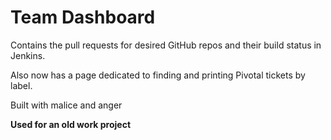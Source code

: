 Team Dashboard
==============

Contains the pull requests for desired GitHub repos and their build status in Jenkins.

Also now has a page dedicated to finding and printing Pivotal tickets by label.

Built with malice and anger

**Used for an old work project**

